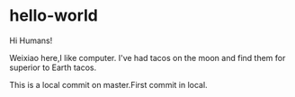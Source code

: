 # hello-world

Hi Humans!

Weixiao here,I like computer.
I've had tacos on the moon and find them for superior to Earth tacos.

This is a local commit on master.First commit in local.
